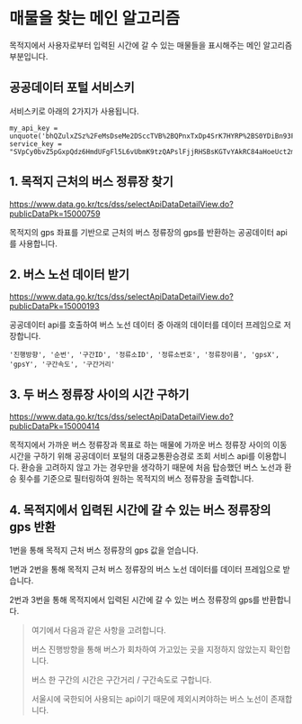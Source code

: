 # 매물을 찾는 메인 알고리즘
목적지에서 사용자로부터 입력된 시간에 갈 수 있는 매물들을 표시해주는 메인 알고리즘 부분입니다.

## 공공데이터 포털 서비스키

서비스키로 아래의 2가지가 사용됩니다.
```
my_api_key = unquote('bhQZulxZSz%2FeMsDseMe2DSccTVB%2BQPnxTxDp4SrK7HYRP%2BS0YDiBn93FLz0d%2FMFbyMPUqAvaMqrtW4e9%2FnHYhA%3D%3D')
service_key = "SVpCy0bvZ5pGxpQdz6HmdUFgFl5L6vUbmK9tzQAPslFjjRHSBsKGTvYAkRC84aHoeUct2mtsiD8YfWyEzOQMIQ%3D%3D"
```

## 1. 목적지 근처의 버스 정류장 찾기
https://www.data.go.kr/tcs/dss/selectApiDataDetailView.do?publicDataPk=15000759

목적지의 gps 좌표를 기반으로 근처의 버스 정류장의 gps를 반환하는 공공데이터 api를 사용합니다.

## 2. 버스 노선 데이터 받기
https://www.data.go.kr/tcs/dss/selectApiDataDetailView.do?publicDataPk=15000193

공공데이터 api를 호출하여 버스 노선 데이터 중 아래의 데이터를 데이터 프레임으로 저장합니다.
```
'진행방향', '순번', '구간ID', '정류소ID', '정류소번호', '정류장이름', 'gpsX', 'gpsY', '구간속도', '구간거리'
```

## 3. 두 버스 정류장 사이의 시간 구하기
https://www.data.go.kr/tcs/dss/selectApiDataDetailView.do?publicDataPk=15000414

목적지에서 가까운 버스 정류장과 목표로 하는 매물에 가까운 버스 정류장 사이의 이동 시간을 구하기 위해 공공데이터 포털의 대중교통환승경로 조회 서비스 api를 이용합니다.
환승을 고려하지 않고 가는 경우만을 생각하기 때문에 처음 탑승했던 버스 노선과 환승 횟수를 기준으로 필터링하여 원하는 목적지의 버스 정류장을 출력합니다.


## 4. 목적지에서 입력된 시간에 갈 수 있는 버스 정류장의 gps 반환
1번을 통해 목적지 근처 버스 정류장의 gps 값을 얻습니다.

1번과 2번을 통해 목적지 근처 버스 정류장의 버스 노선 데이터를 데이터 프레임으로 받습니다.

2번과 3번을 통해 목적지에서 입력된 시간에 갈 수 있는 버스 정류장의 gps를 반환합니다.
> 여기에서 다음과 같은 사항을 고려합니다.
>
> 버스 진행방향을 통해 버스가 회차하여 가고있는 곳을 지정하지 않았는지 확인합니다.
>
> 버스 한 구간의 시간은 구간거리 / 구간속도로 구합니다.
>
> 서울시에 국한되어 사용되는 api이기 때문에 제외시켜야하는 버스 노선이 존재합니다.
>
